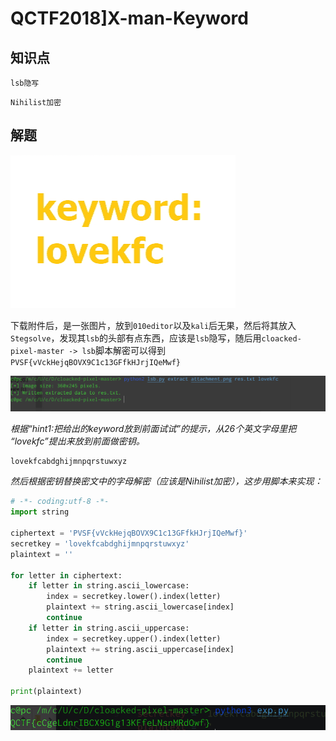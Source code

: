 # QCTF2018]X-man-Keyword

## 知识点

`lsb隐写`

`Nihilist加密`

## 解题

![attachment](./img/124-1.png)

下载附件后，是一张图片，放到`010editor`以及`kali`后无果，然后将其放入`Stegsolve`，发现其`lsb`的头部有点东西，应该是`lsb`隐写，随后用`cloacked-pixel-master -> lsb`脚本解密可以得到`PVSF{vVckHejqBOVX9C1c13GFfkHJrjIQeMwf}`

![image-20231206155910667](./img/124-2.png)

*根据“hint1:把给出的keyword放到前面试试”的提示，从26个英文字母里把 “lovekfc”提出来放到前面做密钥。*

```
lovekfcabdghijmnpqrstuwxyz
```

*然后根据密钥替换密文中的字母解密（应该是Nihilist加密），这步用脚本来实现：*

```python
# -*- coding:utf-8 -*-
import string

ciphertext = 'PVSF{vVckHejqBOVX9C1c13GFfkHJrjIQeMwf}'
secretkey = 'lovekfcabdghijmnpqrstuwxyz'
plaintext = ''

for letter in ciphertext:
    if letter in string.ascii_lowercase:
        index = secretkey.lower().index(letter)
        plaintext += string.ascii_lowercase[index]
        continue
    if letter in string.ascii_uppercase:
        index = secretkey.upper().index(letter)
        plaintext += string.ascii_uppercase[index]
        continue
    plaintext += letter

print(plaintext)
```

![image-20231206160055025](./img/124-3.png)

